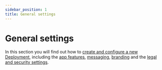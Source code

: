 ```yaml
---
sidebar_position: 1
title: General settings 
---
```

# General settings
In this section you will find out how to [create and configure a new Deployment](./creating-a-new-deployment.md), including the [app features](./app-features.md), [messaging](./configuring-messages.md), [branding](./icon-language-and-labels.md) and the [legal and security settings](./legal-and-security-settings.md).
